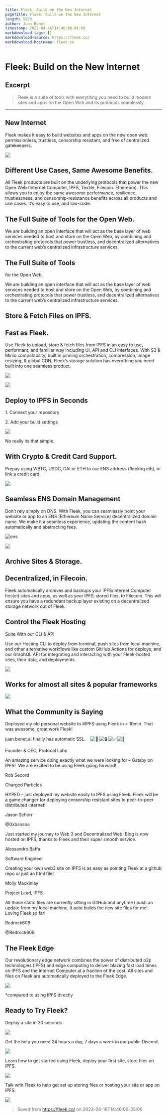 ```yaml
---
title: Fleek: Build on the New Internet
pageTitle: Fleek: Build on the New Internet
length: 5923
author: Juan Benet
timestamp: 2023-04-16T14:46:00-05:00
markdownload-tags: []
markdownload-source: https://fleek.co/
markdownload-hostname: fleek.co
---
```


# Fleek: Build on the New Internet

## Excerpt
> Fleek is a suite of tools with everything you need to build modern sites and apps on the Open Web and its protocols seamlessly.

---
## New Internet

Fleek makes it easy to build websites and apps on the new open web: permissionless, trustless, censorship resistant, and free of centralized gatekeepers.

![][fig1]

## Different Use Cases, Same Awesome Benefits.

All Fleek products are built on the underlying protocols that power the new Open Web (Internet Computer, IPFS, Textile, Filecoin. Ethereum). This allows you to enjoy the same awesome performance, resilience, trustlessness, and censorship-resistance benefits across all products and use cases. It’s easy to use, and low-code.

## The Full Suite of Tools for the Open Web.

We are building an open interface that will act as the base layer of web services needed to host and store on the Open Web, by combining and orchestrating protocols that power trustless, and decentralized alternatives to the current web’s centralized infrastructure services.

## The Full Suite of Tools  
for the Open Web.

We are building an open interface that will act as the base layer of web services needed to host and store on the Open Web, by combining and orchestrating protocols that power trustless, and decentralized alternatives to the current web’s centralized infrastructure services.

## Store & Fetch Files on IPFS.

## Fast as Fleek.

Use Fleek to upload, store & fetch files from IPFS in an easy to use, performant, and familiar way including UI, API and CLI interfaces. With S3 & Minio compatability, built in pinning orchestration, compression, image resizing, & global CDN, Fleek’s storage solution has everything you need built into one seamless product. 

![][fig2]

![][fig3]

## Deploy to IPFS in Seconds

1\. Connect your repository

2\. Add your build settings

![][fig4]

No really its that simple.

## With Crypto & Credit Card Support.

Prepay using WBTC, USDC, DAI or ETH to our ENS address (fleekhq.eth), or link a credit card.

![][fig5]

## Seamless ENS Domain Management

Don’t rely simply on DNS. With Fleek, you can seamlessly point your website or app to an ENS (Ethereum Name Service) decentralized domain name. We make it a seamless experience, updating the content hash automatically and abstracting fees.

![][fig6]

![][fig7]

## Archive Sites & Storage.

## Decentralized, in Filecoin.

Fleek automatically archives and backups your IPFS/Internet Computer hosted sites and apps, as well as your IPFS-stored files, to Filecoin. This will ensure you have a redundant backup layer existing on a decentralized storage network out of Fleek.

## Control the Fleek Hosting  
Suite With our CLI & API

Use our Hosting CLI to deploy from terminal, push sites from local machine, and other alternative workflows like custom GitHub Actions for deploys; and our GraphQL API for integrating and interacting with your Fleek-hosted sites, their data, and deployments.

![][fig8]

## Works for almost all sites & popular frameworks

![][fig9]

## What the Community is Saying

Deployed my old personal website to #IPFS using Fleek in < 10min. That was awesome, great work Fleek! 

juan.benet.ai finally has automatic SSL.    ![:raised_hands:][fig10] ![:lock:][fig11] ![:white_check_mark:][fig12]![:tada:][fig13]

Founder & CEO, Protocol Labs

An amazing service doing exactly what we were looking for – Gatsby on IPFS!  We are excited to be using Fleek going forward! 

Rob Secord

Charged Particles

HYPED – just deployed my website easily to IPFS using Fleek. Fleek will be a game changer for deploying censorship resistant sites to peer-to-peer distributed internet!

Jason Schorr

@0xbanana

Just started my journey to Web 3 and Decentralized Web. Blog is now hosted on IPFS, thanks to Fleek and their super smooth service.

Alessandro Baffa

Software Engineer

Creating your own web3 site on IPFS is as easy as pointing Fleek at a github repo or just an html file!

Molly Mackinlay

Project Lead, IPFS

All those static files are currently sitting in GitHub and anytime I push an update from my local machine, it auto builds the new site files for me! Loving Fleek so far! 

Redrock609

@Redrock609

## The Fleek Edge

Our revolutionary edge network combines the power of distributed p2p technologies (IPFS) and edge computing to deliver blazing fast load times on IPFS and the Internet Computer at a fraction of the cost. All sites and files on Fleek are automatically deployed to the Fleek Edge.

![][fig14]

\*compared to using IPFS directly

## Ready to Try Fleek?

Deploy a site in 30 seconds

![][fig15]

Get the help you need 24 hours a day, 7 days a week in our public Discord.

![][fig16]

Learn how to get started using Fleek, deploy your first site, store files on IPFS.

![][fig17]

Talk with Fleek to help get set up storing files or hosting your site or app on IPFS.

![][fig18]

[fig1]: https://storageapi.fleek.one/fleek-team-bucket/site/home/homegif.webp
[fig2]: https://storageapi.fleek.one/fleek-team-bucket/site/home/dapp.gif
[fig3]: https://terminalco.wpcomstaging.com/wp-content/uploads/2020/05/logos-storage.png
[fig4]: https://storageapi.fleek.one/fleek-team-bucket/fleekflow.png
[fig5]: https://storageapi.fleek.one/fleek-team-bucket/site/home/payment-logos.png
[fig6]: https://terminalco.wpcomstaging.com/wp-content/uploads/2022/11/ens.png "ens"
[fig7]: https://storageapi.fleek.one/fleek-team-bucket/site/home/archiving.png
[fig8]: https://storageapi.fleek.one/fleek-team-bucket/site/home/fleek-cli.png
[fig9]: https://storageapi.fleek.one/fleek-team-bucket/site/home/frameworks.png
[fig10]: https://terminalco.wpcomstaging.com/wp-content/uploads/2020/03/1f64c@2x.png
[fig11]: https://terminalco.wpcomstaging.com/wp-content/uploads/2020/03/1f512@2x.png
[fig12]: https://terminalco.wpcomstaging.com/wp-content/uploads/2020/03/2705@2x.png
[fig13]: https://terminalco.wpcomstaging.com/wp-content/uploads/2020/03/1f389@2x.png
[fig14]: https://storageapi.fleek.one/fleek-team-bucket/site/home/map2.png
[fig15]: https://storageapi.fleek.one/fleek-team-bucket/disc.png
[fig16]: https://storageapi.fleek.one/fleek-team-bucket/site/home/fleek-docs.png
[fig17]: https://storageapi.fleek.one/fleek-team-bucket/site/home/experts.png
[fig18]: https://storageapi.fleek.one/fleek-team-bucket/site/fleek-footer.png

> Saved from https://fleek.co/ on 2023-04-16T14:46:00-05:00